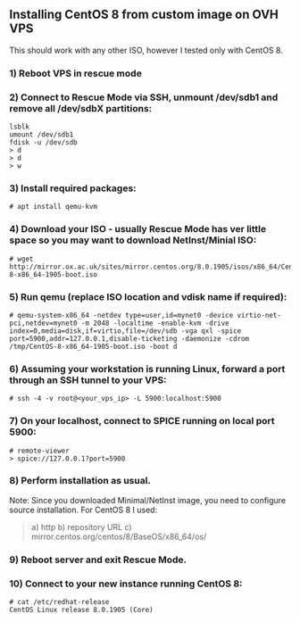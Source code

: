 ## Installing CentOS 8 from custom image on OVH VPS
This should work with any other ISO, however I tested only with CentOS 8.

### 1) Reboot VPS in rescue mode

### 2) Connect to Rescue Mode via SSH, unmount /dev/sdb1 and remove all /dev/sdbX partitions:

```
lsblk
umount /dev/sdb1
fdisk -u /dev/sdb
> d
> d
> w
```

### 3) Install required packages:

```
# apt install qemu-kvm
```
### 4) Download your ISO - usually Rescue Mode has ver little space so you may want to download NetInst/Minial ISO:

```
# wget http://mirror.ox.ac.uk/sites/mirror.centos.org/8.0.1905/isos/x86_64/CentOS-8-x86_64-1905-boot.iso
```
### 5) Run qemu (replace ISO location and vdisk name if required):

```
# qemu-system-x86_64 -netdev type=user,id=mynet0 -device virtio-net-pci,netdev=mynet0 -m 2048 -localtime -enable-kvm -drive index=0,media=disk,if=virtio,file=/dev/sdb -vga qxl -spice port=5900,addr=127.0.0.1,disable-ticketing -daemonize -cdrom /tmp/CentOS-8-x86_64-1905-boot.iso -boot d
```
### 6) Assuming your workstation is running Linux, forward a port through an SSH tunnel to your VPS:

```
# ssh -4 -v root@<your_vps_ip> -L 5900:localhost:5900
```
### 7) On your localhost, connect to SPICE running on local port 5900:

```
# remote-viewer
> spice://127.0.0.1?port=5900
```
### 8) Perform installation as usual.

Note: Since you downloaded Minimal/NetInst image, you need to configure source installation.
For CentOS 8 I used:
> a) http
> b) repository URL
> c) mirror.centos.org/centos/8/BaseOS/x86_64/os/

### 9) Reboot server and exit Rescue Mode.

### 10) Connect to your new instance running CentOS 8:

```
# cat /etc/redhat-release 
CentOS Linux release 8.0.1905 (Core) 
```
